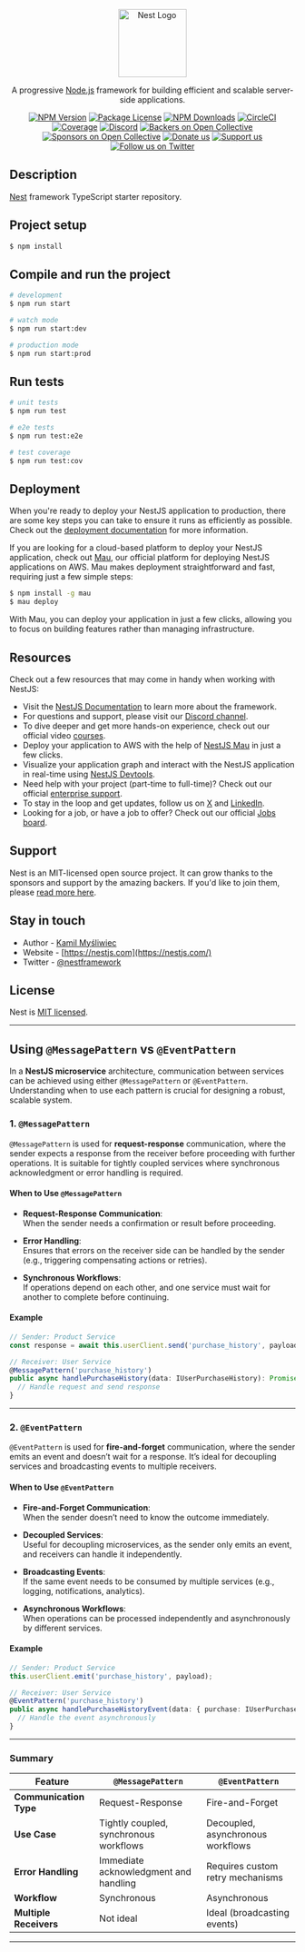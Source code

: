 <p align="center">
  <a href="http://nestjs.com/" target="blank"><img src="https://nestjs.com/img/logo-small.svg" width="120" alt="Nest Logo" /></a>
</p>

[circleci-image]: https://img.shields.io/circleci/build/github/nestjs/nest/master?token=abc123def456
[circleci-url]: https://circleci.com/gh/nestjs/nest

  <p align="center">A progressive <a href="http://nodejs.org" target="_blank">Node.js</a> framework for building efficient and scalable server-side applications.</p>
    <p align="center">
<a href="https://www.npmjs.com/~nestjscore" target="_blank"><img src="https://img.shields.io/npm/v/@nestjs/core.svg" alt="NPM Version" /></a>
<a href="https://www.npmjs.com/~nestjscore" target="_blank"><img src="https://img.shields.io/npm/l/@nestjs/core.svg" alt="Package License" /></a>
<a href="https://www.npmjs.com/~nestjscore" target="_blank"><img src="https://img.shields.io/npm/dm/@nestjs/common.svg" alt="NPM Downloads" /></a>
<a href="https://circleci.com/gh/nestjs/nest" target="_blank"><img src="https://img.shields.io/circleci/build/github/nestjs/nest/master" alt="CircleCI" /></a>
<a href="https://coveralls.io/github/nestjs/nest?branch=master" target="_blank"><img src="https://coveralls.io/repos/github/nestjs/nest/badge.svg?branch=master#9" alt="Coverage" /></a>
<a href="https://discord.gg/G7Qnnhy" target="_blank"><img src="https://img.shields.io/badge/discord-online-brightgreen.svg" alt="Discord"/></a>
<a href="https://opencollective.com/nest#backer" target="_blank"><img src="https://opencollective.com/nest/backers/badge.svg" alt="Backers on Open Collective" /></a>
<a href="https://opencollective.com/nest#sponsor" target="_blank"><img src="https://opencollective.com/nest/sponsors/badge.svg" alt="Sponsors on Open Collective" /></a>
  <a href="https://paypal.me/kamilmysliwiec" target="_blank"><img src="https://img.shields.io/badge/Donate-PayPal-ff3f59.svg" alt="Donate us"/></a>
    <a href="https://opencollective.com/nest#sponsor"  target="_blank"><img src="https://img.shields.io/badge/Support%20us-Open%20Collective-41B883.svg" alt="Support us"></a>
  <a href="https://twitter.com/nestframework" target="_blank"><img src="https://img.shields.io/twitter/follow/nestframework.svg?style=social&label=Follow" alt="Follow us on Twitter"></a>
</p>
  <!--[![Backers on Open Collective](https://opencollective.com/nest/backers/badge.svg)](https://opencollective.com/nest#backer)
  [![Sponsors on Open Collective](https://opencollective.com/nest/sponsors/badge.svg)](https://opencollective.com/nest#sponsor)-->

## Description

[Nest](https://github.com/nestjs/nest) framework TypeScript starter repository.

## Project setup

```bash
$ npm install
```

## Compile and run the project

```bash
# development
$ npm run start

# watch mode
$ npm run start:dev

# production mode
$ npm run start:prod
```

## Run tests

```bash
# unit tests
$ npm run test

# e2e tests
$ npm run test:e2e

# test coverage
$ npm run test:cov
```

## Deployment

When you're ready to deploy your NestJS application to production, there are some key steps you can take to ensure it runs as efficiently as possible. Check out the [deployment documentation](https://docs.nestjs.com/deployment) for more information.

If you are looking for a cloud-based platform to deploy your NestJS application, check out [Mau](https://mau.nestjs.com), our official platform for deploying NestJS applications on AWS. Mau makes deployment straightforward and fast, requiring just a few simple steps:

```bash
$ npm install -g mau
$ mau deploy
```

With Mau, you can deploy your application in just a few clicks, allowing you to focus on building features rather than managing infrastructure.

## Resources

Check out a few resources that may come in handy when working with NestJS:

- Visit the [NestJS Documentation](https://docs.nestjs.com) to learn more about the framework.
- For questions and support, please visit our [Discord channel](https://discord.gg/G7Qnnhy).
- To dive deeper and get more hands-on experience, check out our official video [courses](https://courses.nestjs.com/).
- Deploy your application to AWS with the help of [NestJS Mau](https://mau.nestjs.com) in just a few clicks.
- Visualize your application graph and interact with the NestJS application in real-time using [NestJS Devtools](https://devtools.nestjs.com).
- Need help with your project (part-time to full-time)? Check out our official [enterprise support](https://enterprise.nestjs.com).
- To stay in the loop and get updates, follow us on [X](https://x.com/nestframework) and [LinkedIn](https://linkedin.com/company/nestjs).
- Looking for a job, or have a job to offer? Check out our official [Jobs board](https://jobs.nestjs.com).

## Support

Nest is an MIT-licensed open source project. It can grow thanks to the sponsors and support by the amazing backers. If you'd like to join them, please [read more here](https://docs.nestjs.com/support).

## Stay in touch

- Author - [Kamil Myśliwiec](https://twitter.com/kammysliwiec)
- Website - [https://nestjs.com](https://nestjs.com/)
- Twitter - [@nestframework](https://twitter.com/nestframework)

## License

Nest is [MIT licensed](https://github.com/nestjs/nest/blob/master/LICENSE).







---

## **Using `@MessagePattern` vs `@EventPattern`**

In a **NestJS microservice** architecture, communication between services can be achieved using either `@MessagePattern` or `@EventPattern`. Understanding when to use each pattern is crucial for designing a robust, scalable system.

### **1. `@MessagePattern`**

`@MessagePattern` is used for **request-response** communication, where the sender expects a response from the receiver before proceeding with further operations. It is suitable for tightly coupled services where synchronous acknowledgment or error handling is required.

#### **When to Use `@MessagePattern`**

- **Request-Response Communication**:  
  When the sender needs a confirmation or result before proceeding.
  
- **Error Handling**:  
  Ensures that errors on the receiver side can be handled by the sender (e.g., triggering compensating actions or retries).

- **Synchronous Workflows**:  
  If operations depend on each other, and one service must wait for another to complete before continuing.

#### **Example**

```typescript
// Sender: Product Service
const response = await this.userClient.send('purchase_history', payload).toPromise();

// Receiver: User Service
@MessagePattern('purchase_history')
public async handlePurchaseHistory(data: IUserPurchaseHistory): Promise<{ status: number; message: string }> {
  // Handle request and send response
}
```

---

### **2. `@EventPattern`**

`@EventPattern` is used for **fire-and-forget** communication, where the sender emits an event and doesn’t wait for a response. It’s ideal for decoupling services and broadcasting events to multiple receivers.

#### **When to Use `@EventPattern`**

- **Fire-and-Forget Communication**:  
  When the sender doesn’t need to know the outcome immediately.

- **Decoupled Services**:  
  Useful for decoupling microservices, as the sender only emits an event, and receivers can handle it independently.

- **Broadcasting Events**:  
  If the same event needs to be consumed by multiple services (e.g., logging, notifications, analytics).

- **Asynchronous Workflows**:  
  When operations can be processed independently and asynchronously by different services.

#### **Example**

```typescript
// Sender: Product Service
this.userClient.emit('purchase_history', payload);

// Receiver: User Service
@EventPattern('purchase_history')
public async handlePurchaseHistoryEvent(data: { purchase: IUserPurchaseHistory }) {
  // Handle the event asynchronously
}
```

---

### **Summary**

| Feature                      | `@MessagePattern`                     | `@EventPattern`                         |
|------------------------------|---------------------------------------|----------------------------------------|
| **Communication Type**       | Request-Response                      | Fire-and-Forget                        |
| **Use Case**                 | Tightly coupled, synchronous workflows | Decoupled, asynchronous workflows      |
| **Error Handling**           | Immediate acknowledgment and handling | Requires custom retry mechanisms       |
| **Workflow**                 | Synchronous                           | Asynchronous                           |
| **Multiple Receivers**       | Not ideal                             | Ideal (broadcasting events)            |

---

